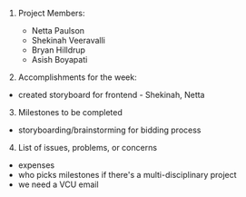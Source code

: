 1. Project Members:
   - Netta Paulson
   - Shekinah Veeravalli
   - Bryan Hilldrup
   - Asish Boyapati
   
2. Accomplishments for the week:
  - created storyboard for frontend - Shekinah, Netta
   
3. Milestones to be completed
  - storyboarding/brainstorming for bidding process
    
4. List of issues, problems, or concerns
  - expenses
  - who picks milestones if there's a multi-disciplinary project
  - we need a VCU email
